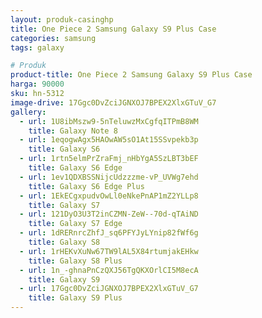 ```yaml
---
layout: produk-casinghp
title: One Piece 2 Samsung Galaxy S9 Plus Case
categories: samsung
tags: galaxy

# Produk
product-title: One Piece 2 Samsung Galaxy S9 Plus Case
harga: 90000
sku: hn-5312
image-drive: 17Ggc0DvZciJGNXOJ7BPEX2XlxGTuV_G7
gallery:
  - url: 1U8ibMszw9-5nTeluwzMxCgfqITPmB8WM
    title: Galaxy Note 8
  - url: 1eqogwAgx5HAOwAW5sO1At15SSvpekb3p
    title: Galaxy S6
  - url: 1rtn5elmPrZraFmj_nHbYgA5SzLBT3bEF
    title: Galaxy S6 Edge
  - url: 1ev1QDXBSSNijcUdzzzme-vP_UVWg7ehd
    title: Galaxy S6 Edge Plus
  - url: 1EkECgxpudvOwLl0eNkePnAP1mZ2YLLp8
    title: Galaxy S7
  - url: 121DyO3U3T2inCZMN-ZeW--70d-qTAiND
    title: Galaxy S7 Edge
  - url: 1dRERnrcZhfJ_sq6PFYJyLYnip82fWf6g
    title: Galaxy S8
  - url: 1rHEKvXuNw67TW9lAL5X84rtumjakEHkw
    title: Galaxy S8 Plus
  - url: 1n_-ghnaPnCzQXJ56TgQKXOrlCI5M8ecA
    title: Galaxy S9
  - url: 17Ggc0DvZciJGNXOJ7BPEX2XlxGTuV_G7
    title: Galaxy S9 Plus
---
```

